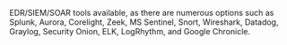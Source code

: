 EDR/SIEM/SOAR tools available, as there are numerous options such as Splunk, Aurora, Corelight, Zeek, MS Sentinel, Snort, Wireshark, Datadog, Graylog, Security Onion, ELK, LogRhythm, and Google Chronicle.